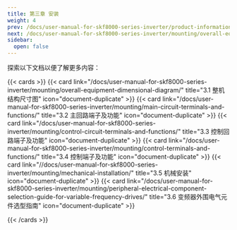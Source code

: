 ```yaml
---
title: 第三章 安装
weight: 4
prev: /docs/user-manual-for-skf8000-series-inverter/product-information/keyboard-tray-dimensional-diagram/
next: /docs/user-manual-for-skf8000-series-inverter/mounting/overall-equipment-dimensional-diagram/
sidebar:
  open: false
---
```


探索以下文档以便了解更多内容：

<!--more-->

{{< cards >}}
  {{< card link="/docs/user-manual-for-skf8000-series-inverter/mounting/overall-equipment-dimensional-diagram/" title="3.1 整机结构尺寸图" icon="document-duplicate" >}}
  {{< card link="/docs/user-manual-for-skf8000-series-inverter/mounting/main-circuit-terminals-and-functions/" title="3.2 主回路端子及功能" icon="document-duplicate" >}}
  {{< card link="/docs/user-manual-for-skf8000-series-inverter/mounting/control-circuit-terminals-and-functions/" title="3.3 控制回路端子及功能" icon="document-duplicate" >}}
  {{< card link="/docs/user-manual-for-skf8000-series-inverter/mounting/control-terminals-and-functions/" title="3.4 控制端子及功能" icon="document-duplicate" >}}
 {{< card link="//docs/user-manual-for-skf8000-series-inverter/mounting/mechanical-installation/" title="3.5 机械安装" icon="document-duplicate" >}}
  {{< card link="/docs/user-manual-for-skf8000-series-inverter/mounting/peripheral-electrical-component-selection-guide-for-variable-frequency-drives/" title="3.6 变频器外围电气元件选型指南" icon="document-duplicate" >}}

{{< /cards >}}
